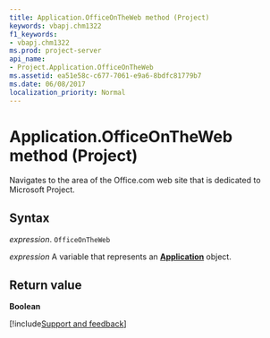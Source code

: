 ```yaml
---
title: Application.OfficeOnTheWeb method (Project)
keywords: vbapj.chm1322
f1_keywords:
- vbapj.chm1322
ms.prod: project-server
api_name:
- Project.Application.OfficeOnTheWeb
ms.assetid: ea51e58c-c677-7061-e9a6-8bdfc81779b7
ms.date: 06/08/2017
localization_priority: Normal
---
```



# Application.OfficeOnTheWeb method (Project)

Navigates to the area of the Office.com web site that is dedicated to Microsoft Project.


## Syntax

_expression_. `OfficeOnTheWeb`

_expression_ A variable that represents an **[Application](Project.Application.md)** object.


## Return value

 **Boolean**

[!include[Support and feedback](~/includes/feedback-boilerplate.md)]